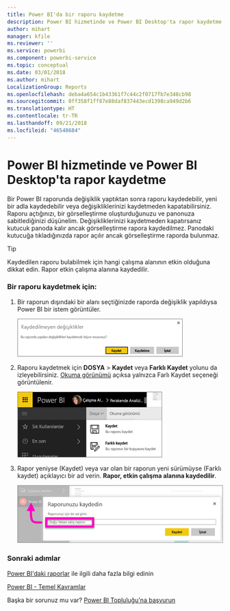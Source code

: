 ```yaml
---
title: Power BI'da bir raporu kaydetme
description: Power BI hizmetinde ve Power BI Desktop'ta rapor kaydetme
author: mihart
manager: kfile
ms.reviewer: ''
ms.service: powerbi
ms.component: powerbi-service
ms.topic: conceptual
ms.date: 03/01/2018
ms.author: mihart
LocalizationGroup: Reports
ms.openlocfilehash: deba4a654c1b43361f7c44c2f0717fb7e348cb98
ms.sourcegitcommit: 0ff358f1ff87e88daf837443ecd1398ca949d2b6
ms.translationtype: HT
ms.contentlocale: tr-TR
ms.lasthandoff: 09/21/2018
ms.locfileid: "46548684"
---
```

# <a name="save-a-report-in-power-bi-service-and-power-bi-desktop"></a>Power BI hizmetinde ve Power BI Desktop'ta rapor kaydetme
Bir Power BI raporunda değişiklik yaptıktan sonra raporu kaydedebilir, yeni bir adla kaydedebilir veya değişikliklerinizi kaydetmeden kapatabilirsiniz. Raporu açtığınızı, bir görselleştirme oluşturduğunuzu ve panonuza sabitlediğinizi düşünelim. Değişikliklerinizi kaydetmeden kapatırsanız kutucuk panoda kalır ancak görselleştirme rapora kaydedilmez. Panodaki kutucuğa tıkladığınızda rapor açılır ancak görselleştirme raporda bulunmaz.

> [!TIP]
> Kaydedilen raporu bulabilmek için hangi çalışma alanının etkin olduğuna dikkat edin. Rapor etkin çalışma alanına kaydedilir.
> 
> 

### <a name="to-save-a-report"></a>Bir raporu kaydetmek için:
1. Bir raporun dışındaki bir alanı seçtiğinizde raporda değişiklik yapıldıysa Power BI bir istem görüntüler.
   
   ![Değişiklikleri kaydetme](media/service-report-save/power-bi-unsaved.png)
2. Raporu kaydetmek için **DOSYA** \> **Kaydet** veya **Farklı Kaydet** yolunu da izleyebilirsiniz. [Okuma görünümü](consumer/end-user-reading-view.md) açıksa yalnızca Farlı Kaydet seçeneği görüntülenir. 
   
   ![Raporu kaydetme](media/service-report-save/power-bi-save-new.png)
3. Rapor yeniyse (Kaydet) veya var olan bir raporun yeni sürümüyse (Farklı kaydet) açıklayıcı bir ad verin.  **Rapor, etkin çalışma alanına kaydedilir**.
   
    ![raporu adlandırma](media/service-report-save/power-bi-save-dialog.png)

### <a name="next-steps"></a>Sonraki adımlar
[Power BI'daki raporlar](consumer/end-user-reports.md) ile ilgili daha fazla bilgi edinin

[Power BI - Temel Kavramlar](consumer/end-user-basic-concepts.md)

Başka bir sorunuz mu var? [Power BI Topluluğu'na başvurun](http://community.powerbi.com/)

